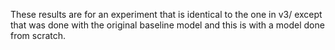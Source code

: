 These results are for an experiment that is identical to the one in v3/ except that was done with the original baseline model and this is with a model done from scratch.
